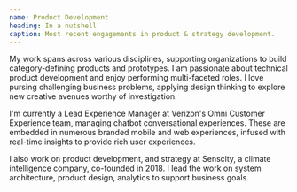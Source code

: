 ```yaml
---
name: Product Development
heading: In a nutshell
caption: Most recent engagements in product & strategy development.
---
```

My work spans across various disciplines, supporting organizations to build category-defining products and prototypes. I am passionate about technical product development and enjoy performing multi-faceted roles. I love pursing challenging business problems, applying design thinking to explore new creative avenues worthy of investigation.

I'm currently a Lead Experience Manager at Verizon's Omni Customer Experience team, managing chatbot conversational experiences. These are embedded in numerous branded mobile and web experiences, infused with real-time insights to provide rich user experiences. 

I also work on product development, and strategy at Senscity, a climate intelligence company, co-founded in 2018. I lead the work on system architecture, product design, analytics to support business goals.